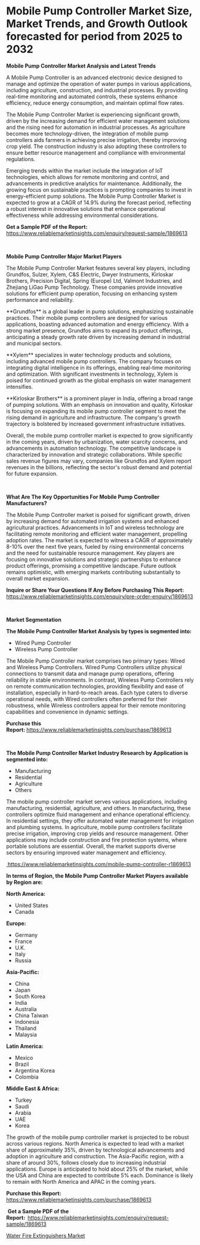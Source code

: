 <p><h1>Mobile Pump Controller Market Size, Market Trends, and Growth Outlook forecasted for period from 2025 to 2032</h1></p><p><strong>Mobile Pump Controller Market Analysis and Latest Trends</strong></p>
<p><p>A Mobile Pump Controller is an advanced electronic device designed to manage and optimize the operation of water pumps in various applications, including agriculture, construction, and industrial processes. By providing real-time monitoring and automated controls, these systems enhance efficiency, reduce energy consumption, and maintain optimal flow rates.</p><p>The Mobile Pump Controller Market is experiencing significant growth, driven by the increasing demand for efficient water management solutions and the rising need for automation in industrial processes. As agriculture becomes more technology-driven, the integration of mobile pump controllers aids farmers in achieving precise irrigation, thereby improving crop yield. The construction industry is also adopting these controllers to ensure better resource management and compliance with environmental regulations.</p><p>Emerging trends within the market include the integration of IoT technologies, which allows for remote monitoring and control, and advancements in predictive analytics for maintenance. Additionally, the growing focus on sustainable practices is prompting companies to invest in energy-efficient pump solutions. The Mobile Pump Controller Market is expected to grow at a CAGR of 14.9% during the forecast period, reflecting a robust interest in innovative solutions that enhance operational effectiveness while addressing environmental considerations.</p></p>
<p><strong>Get a Sample PDF of the Report:&nbsp;</strong> <a href="https://www.reliablemarketinsights.com/enquiry/request-sample/1869613?utm_campaign=2629&utm_medium=2&utm_source=Github&utm_content=ia&utm_term=22022025&utm_id=mobile-pump-controller">https://www.reliablemarketinsights.com/enquiry/request-sample/1869613</a></p>
<p>&nbsp;</p>
<p><strong>Mobile Pump Controller Major Market Players</strong></p>
<p><p>The Mobile Pump Controller Market features several key players, including Grundfos, Sulzer, Xylem, C&S Electric, Dwyer Instruments, Kirloskar Brothers, Precision Digital, Spring (Europe) Ltd, Valmont Industries, and Zhejiang LiGao Pump Technology. These companies provide innovative solutions for efficient pump operation, focusing on enhancing system performance and reliability.</p><p>**Grundfos** is a global leader in pump solutions, emphasizing sustainable practices. Their mobile pump controllers are designed for various applications, boasting advanced automation and energy efficiency. With a strong market presence, Grundfos aims to expand its product offerings, anticipating a steady growth rate driven by increasing demand in industrial and municipal sectors.</p><p>**Xylem** specializes in water technology products and solutions, including advanced mobile pump controllers. The company focuses on integrating digital intelligence in its offerings, enabling real-time monitoring and optimization. With significant investments in technology, Xylem is poised for continued growth as the global emphasis on water management intensifies.</p><p>**Kirloskar Brothers** is a prominent player in India, offering a broad range of pumping solutions. With an emphasis on innovation and quality, Kirloskar is focusing on expanding its mobile pump controller segment to meet the rising demand in agriculture and infrastructure. The company's growth trajectory is bolstered by increased government infrastructure initiatives.</p><p>Overall, the mobile pump controller market is expected to grow significantly in the coming years, driven by urbanization, water scarcity concerns, and advancements in automation technology. The competitive landscape is characterized by innovation and strategic collaborations. While specific sales revenue figures may vary, companies like Grundfos and Xylem report revenues in the billions, reflecting the sector's robust demand and potential for future expansion.</p></p>
<p>&nbsp;</p>
<p><strong>What Are The Key Opportunities For Mobile Pump Controller Manufacturers?</strong></p>
<p><p>The Mobile Pump Controller market is poised for significant growth, driven by increasing demand for automated irrigation systems and enhanced agricultural practices. Advancements in IoT and wireless technology are facilitating remote monitoring and efficient water management, propelling adoption rates. The market is expected to witness a CAGR of approximately 8-10% over the next five years, fueled by rising environmental concerns and the need for sustainable resource management. Key players are focusing on innovative solutions and strategic partnerships to enhance product offerings, promising a competitive landscape. Future outlook remains optimistic, with emerging markets contributing substantially to overall market expansion.</p></p>
<p><strong>Inquire or Share Your Questions If Any Before Purchasing This Report:</strong> <a href="https://www.reliablemarketinsights.com/enquiry/pre-order-enquiry/1869613?utm_campaign=2629&utm_medium=2&utm_source=Github&utm_content=ia&utm_term=22022025&utm_id=mobile-pump-controller">https://www.reliablemarketinsights.com/enquiry/pre-order-enquiry/1869613</a></p>
<p>&nbsp;</p>
<p><strong>Market Segmentation</strong></p>
<p><strong>The Mobile Pump Controller Market Analysis by types is segmented into:</strong></p>
<p><ul><li>Wired Pump Controller</li><li>Wireless Pump Controller</li></ul></p>
<p><p>The Mobile Pump Controller market comprises two primary types: Wired and Wireless Pump Controllers. Wired Pump Controllers utilize physical connections to transmit data and manage pump operations, offering reliability in stable environments. In contrast, Wireless Pump Controllers rely on remote communication technologies, providing flexibility and ease of installation, especially in hard-to-reach areas. Each type caters to diverse operational needs, with Wired controllers often preferred for their robustness, while Wireless controllers appeal for their remote monitoring capabilities and convenience in dynamic settings.</p></p>
<p><strong>Purchase this Report:&nbsp;</strong><a href="https://www.reliablemarketinsights.com/purchase/1869613?utm_campaign=2629&utm_medium=2&utm_source=Github&utm_content=ia&utm_term=22022025&utm_id=mobile-pump-controller">https://www.reliablemarketinsights.com/purchase/1869613</a></p>
<p>&nbsp;</p>
<p><strong>The Mobile Pump Controller Market Industry Research by Application is segmented into:</strong></p>
<p><ul><li>Manufacturing</li><li>Residential</li><li>Agriculture</li><li>Others</li></ul></p>
<p><p>The mobile pump controller market serves various applications, including manufacturing, residential, agriculture, and others. In manufacturing, these controllers optimize fluid management and enhance operational efficiency. In residential settings, they offer automated water management for irrigation and plumbing systems. In agriculture, mobile pump controllers facilitate precise irrigation, improving crop yields and resource management. Other applications may include construction and fire protection systems, where portable solutions are essential. Overall, the market supports diverse sectors by ensuring improved water management and efficiency.</p></p>
<p><a href="https://www.reliablemarketinsights.com/mobile-pump-controller-r1869613?utm_campaign=2629&utm_medium=2&utm_source=Github&utm_content=ia&utm_term=22022025&utm_id=mobile-pump-controller">&nbsp;https://www.reliablemarketinsights.com/mobile-pump-controller-r1869613</a></p>
<p><strong>In terms of Region, the Mobile Pump Controller Market Players available by Region are:</strong></p>
<p>
    <p> <strong> North America: </strong>
        <ul>
            <li>United States</li>
            <li>Canada</li>
        </ul>
        </p> 
    <p> <strong> Europe: </strong>
        <ul>
            <li>Germany</li>
            <li>France</li>
            <li>U.K.</li>
            <li>Italy</li>
            <li>Russia</li>
        </ul>
        </p> 
    <p> <strong> Asia-Pacific: </strong>
        <ul>
            <li>China</li>
            <li>Japan</li>
            <li>South Korea</li>
            <li>India</li>
            <li>Australia</li>
            <li>China Taiwan</li>
            <li>Indonesia</li>
            <li>Thailand</li>
            <li>Malaysia</li>
        </ul>
        </p> 
    <p> <strong> Latin America: </strong>
        <ul>
            <li>Mexico</li>
            <li>Brazil</li>
            <li>Argentina Korea</li>
            <li>Colombia</li>
        </ul>
        </p> 
    <p> <strong> Middle East & Africa: </strong>
        <ul>
            <li>Turkey</li>
            <li>Saudi</li>
            <li>Arabia</li>
            <li>UAE</li>
            <li>Korea</li>
        </ul>
    </p>
    </p>
<p><p>The growth of the mobile pump controller market is projected to be robust across various regions. North America is expected to lead with a market share of approximately 35%, driven by technological advancements and adoption in agriculture and construction. The Asia-Pacific region, with a share of around 30%, follows closely due to increasing industrial applications. Europe is anticipated to hold about 25% of the market, while the USA and China are expected to contribute 5% each. Dominance is likely to remain with North America and APAC in the coming years.</p></p>
<p><strong>Purchase this Report: </strong><a href="https://www.reliablemarketinsights.com/purchase/1869613?utm_campaign=2629&utm_medium=2&utm_source=Github&utm_content=ia&utm_term=22022025&utm_id=mobile-pump-controller">https://www.reliablemarketinsights.com/purchase/1869613</a></p>
<p>&nbsp;<strong>Get a Sample PDF of the Report:&nbsp;&nbsp;</strong><a href="https://www.reliablemarketinsights.com/enquiry/request-sample/1869613?utm_campaign=2629&utm_medium=2&utm_source=Github&utm_content=ia&utm_term=22022025&utm_id=mobile-pump-controller">https://www.reliablemarketinsights.com/enquiry/request-sample/1869613</a></p>
<p><strong></strong></p>
<p><p><a href="https://github.com/organophelia8282/Market-Research-Report-List-1/blob/main/water-fire-extinguishers-market.md?utm_campaign=2629&utm_medium=2&utm_source=Github&utm_content=ia&utm_term=22022025&utm_id=mobile-pump-controller">Water Fire Extinguishers Market</a></p></p>